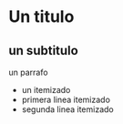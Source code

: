 # Un titulo
## un subtitulo

un parrafo

- un itemizado
- primera linea itemizado
- segunda linea itemizado
